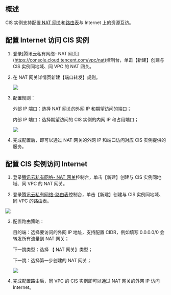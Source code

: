 ## 概述

CIS 实例支持配置[ NAT 网关](https://cloud.tencent.com/document/product/215/4975)和[路由表](https://cloud.tencent.com/document/product/215/4954)与 Internet 上的资源互访。

## 配置 Internet 访问 CIS 实例

1. 登录[腾讯云私有网络- NAT 网关] (https://console.cloud.tencent.com/vpc/nat)控制台，单击【新建】创建与 CIS 实例同地域、同 VPC 的 NAT 网关。

2. 在 NAT 网关详情页新建【端口转发】规则。

    ![][1]

3. 配置规则：

   外部 IP 端口：选择 NAT 网关的外网 IP 和期望访问的端口；

   内部 IP 端口：选择期望访问的 CIS 实例的内网 IP 和占用端口；

    ![][2]

4. 完成配置后，即可以通过 NAT 网关的外网 IP 和端口访问对应 CIS 实例提供的服务。

## 配置 CIS 实例访问 Internet

1. 登录[腾讯云私有网络- NAT 网关](https://console.cloud.tencent.com/vpc/nat)控制台，单击【新建】创建与 CIS 实例同地域、同 VPC 的 NAT 网关。

2. 登录[腾讯云私有网络-路由表](https://console.cloud.tencent.com/vpc/route)控制台，单击【新建】创建与 CIS 实例同地域、同 VPC 的路由表。

 ![][3]

3. 配置路由策略：

    目的端：选择要访问的外网 IP 地址，支持配置 CIDR，例如填写 0.0.0.0/0 会转发所有流量到 NAT 网关；

    下一跳类型：选择 【 NAT 网关】类型；

    下一跳：选择第一步创建的 NAT 网关；

     ![][4]

4. 完成配置路由后，同 VPC 的 CIS 实例即可以通过 NAT 网关的外网 IP 访问 Internet。

[1]:https://main.qcloudimg.com/raw/20cb03ac219ea914ebcc50a9ea36d354.png
[2]:https://main.qcloudimg.com/raw/d0ec9fd815138165e51037141e742dd8.png
[3]:https://main.qcloudimg.com/raw/1ebcee1dce974c6b0d459c0d7762c1fd.png
[4]:https://main.qcloudimg.com/raw/9baf3c5e5b42da47a0385db55baf27f0.png
